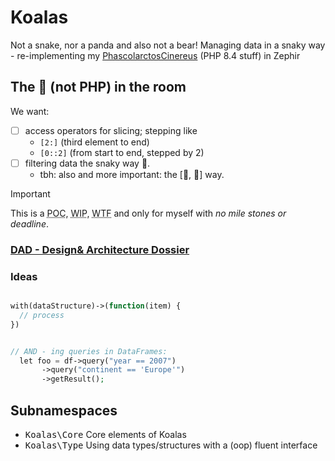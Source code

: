 # Koalas

Not a snake, nor a panda and also not a bear!
Managing data in a snaky way - re-implementing my [PhascolarctosCinereus](https://github.com/SchrodtSven/PhascolarctosCinereus) (PHP 8.4 stuff) in Zephir


## The <bigger>🐘<bigger> (not PHP) in the room 

We want:

- [ ] access operators for slicing; stepping like
  - `[2:]` (third element to end)
  - `[0::2]` (from start to end, stepped by 2)
- [ ] filtering data the snaky way 🐍.
  - tbh: also and more important: the [🐼, 🐼] way.

> [!IMPORTANT]  
> This is a <abbr title="Proof of concept">POC</abbr>, <abbr title="Work in progress">WIP</abbr>, <abbr title="Where to fly?">WTF</abbr> and only for myself with <em>no mile stones or deadline</em>.



### [DAD - Design& Architecture Dossier](doq/DAD.md)




### Ideas

```php

with(dataStructure)->(function(item) {
  // process
})


// AND - ing queries in DataFrames:
  let foo = df->query("year == 2007")
       ->query("continent == 'Europe'")
       ->getResult();

```


## Subnamespaces 

- <kbd>Koalas\Core</kbd> Core elements of Koalas
- <kbd>Koalas\Type</kbd> Using data types/structures with a (oop) fluent interface 